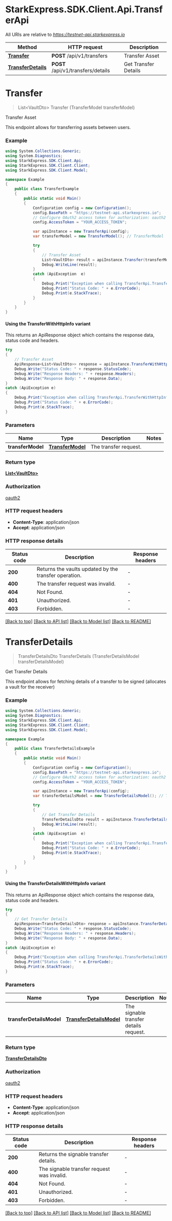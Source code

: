 # StarkExpress.SDK.Client.Api.TransferApi

All URIs are relative to *https://testnet-api.starkexpress.io*

| Method | HTTP request | Description |
|--------|--------------|-------------|
| [**Transfer**](TransferApi.md#transfer) | **POST** /api/v1/transfers | Transfer Asset |
| [**TransferDetails**](TransferApi.md#transferdetails) | **POST** /api/v1/transfers/details | Get Transfer Details |

<a name="transfer"></a>
# **Transfer**
> List&lt;VaultDto&gt; Transfer (TransferModel transferModel)

Transfer Asset

This endpoint allows for transferring assets between users.

### Example
```csharp
using System.Collections.Generic;
using System.Diagnostics;
using StarkExpress.SDK.Client.Api;
using StarkExpress.SDK.Client.Client;
using StarkExpress.SDK.Client.Model;

namespace Example
{
    public class TransferExample
    {
        public static void Main()
        {
            Configuration config = new Configuration();
            config.BasePath = "https://testnet-api.starkexpress.io";
            // Configure OAuth2 access token for authorization: oauth2
            config.AccessToken = "YOUR_ACCESS_TOKEN";

            var apiInstance = new TransferApi(config);
            var transferModel = new TransferModel(); // TransferModel | The transfer request.

            try
            {
                // Transfer Asset
                List<VaultDto> result = apiInstance.Transfer(transferModel);
                Debug.WriteLine(result);
            }
            catch (ApiException  e)
            {
                Debug.Print("Exception when calling TransferApi.Transfer: " + e.Message);
                Debug.Print("Status Code: " + e.ErrorCode);
                Debug.Print(e.StackTrace);
            }
        }
    }
}
```

#### Using the TransferWithHttpInfo variant
This returns an ApiResponse object which contains the response data, status code and headers.

```csharp
try
{
    // Transfer Asset
    ApiResponse<List<VaultDto>> response = apiInstance.TransferWithHttpInfo(transferModel);
    Debug.Write("Status Code: " + response.StatusCode);
    Debug.Write("Response Headers: " + response.Headers);
    Debug.Write("Response Body: " + response.Data);
}
catch (ApiException e)
{
    Debug.Print("Exception when calling TransferApi.TransferWithHttpInfo: " + e.Message);
    Debug.Print("Status Code: " + e.ErrorCode);
    Debug.Print(e.StackTrace);
}
```

### Parameters

| Name | Type | Description | Notes |
|------|------|-------------|-------|
| **transferModel** | [**TransferModel**](TransferModel.md) | The transfer request. |  |

### Return type

[**List&lt;VaultDto&gt;**](VaultDto.md)

### Authorization

[oauth2](../README.md#oauth2)

### HTTP request headers

 - **Content-Type**: application/json
 - **Accept**: application/json


### HTTP response details
| Status code | Description | Response headers |
|-------------|-------------|------------------|
| **200** | Returns the vaults updated by the transfer operation. |  -  |
| **400** | The transfer request was invalid. |  -  |
| **404** | Not Found. |  -  |
| **401** | Unauthorized. |  -  |
| **403** | Forbidden. |  -  |

[[Back to top]](#) [[Back to API list]](../README.md#documentation-for-api-endpoints) [[Back to Model list]](../README.md#documentation-for-models) [[Back to README]](../README.md)

<a name="transferdetails"></a>
# **TransferDetails**
> TransferDetailsDto TransferDetails (TransferDetailsModel transferDetailsModel)

Get Transfer Details

This endpoint allows for fetching details of a transfer to be signed (allocates a vault for the receiver)

### Example
```csharp
using System.Collections.Generic;
using System.Diagnostics;
using StarkExpress.SDK.Client.Api;
using StarkExpress.SDK.Client.Client;
using StarkExpress.SDK.Client.Model;

namespace Example
{
    public class TransferDetailsExample
    {
        public static void Main()
        {
            Configuration config = new Configuration();
            config.BasePath = "https://testnet-api.starkexpress.io";
            // Configure OAuth2 access token for authorization: oauth2
            config.AccessToken = "YOUR_ACCESS_TOKEN";

            var apiInstance = new TransferApi(config);
            var transferDetailsModel = new TransferDetailsModel(); // TransferDetailsModel | The signable transfer details request.

            try
            {
                // Get Transfer Details
                TransferDetailsDto result = apiInstance.TransferDetails(transferDetailsModel);
                Debug.WriteLine(result);
            }
            catch (ApiException  e)
            {
                Debug.Print("Exception when calling TransferApi.TransferDetails: " + e.Message);
                Debug.Print("Status Code: " + e.ErrorCode);
                Debug.Print(e.StackTrace);
            }
        }
    }
}
```

#### Using the TransferDetailsWithHttpInfo variant
This returns an ApiResponse object which contains the response data, status code and headers.

```csharp
try
{
    // Get Transfer Details
    ApiResponse<TransferDetailsDto> response = apiInstance.TransferDetailsWithHttpInfo(transferDetailsModel);
    Debug.Write("Status Code: " + response.StatusCode);
    Debug.Write("Response Headers: " + response.Headers);
    Debug.Write("Response Body: " + response.Data);
}
catch (ApiException e)
{
    Debug.Print("Exception when calling TransferApi.TransferDetailsWithHttpInfo: " + e.Message);
    Debug.Print("Status Code: " + e.ErrorCode);
    Debug.Print(e.StackTrace);
}
```

### Parameters

| Name | Type | Description | Notes |
|------|------|-------------|-------|
| **transferDetailsModel** | [**TransferDetailsModel**](TransferDetailsModel.md) | The signable transfer details request. |  |

### Return type

[**TransferDetailsDto**](TransferDetailsDto.md)

### Authorization

[oauth2](../README.md#oauth2)

### HTTP request headers

 - **Content-Type**: application/json
 - **Accept**: application/json


### HTTP response details
| Status code | Description | Response headers |
|-------------|-------------|------------------|
| **200** | Returns the signable transfer details. |  -  |
| **400** | The signable transfer request was invalid. |  -  |
| **404** | Not Found. |  -  |
| **401** | Unauthorized. |  -  |
| **403** | Forbidden. |  -  |

[[Back to top]](#) [[Back to API list]](../README.md#documentation-for-api-endpoints) [[Back to Model list]](../README.md#documentation-for-models) [[Back to README]](../README.md)

